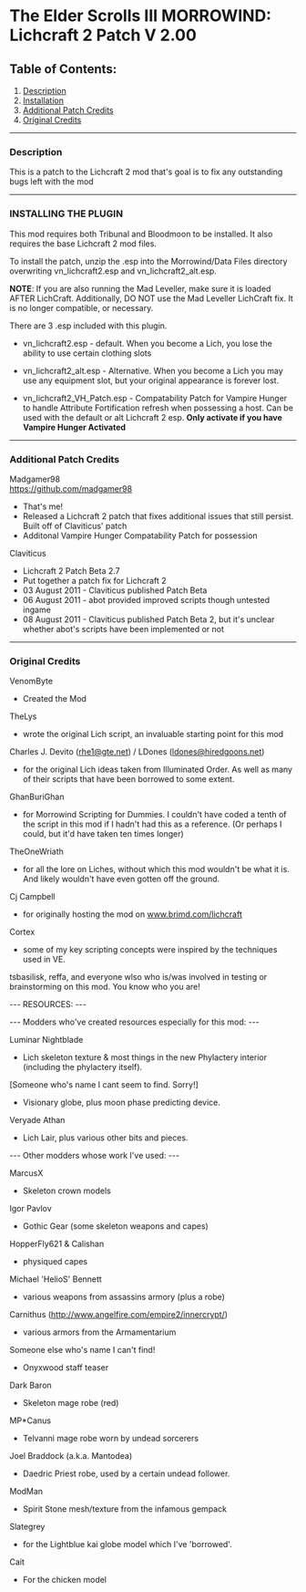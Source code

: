 # The Elder Scrolls III MORROWIND: Lichcraft 2 Patch V 2.00

## Table of Contents:
1. [Description](/README.md#description)
2. [Installation](/README.md#installing-the-plugin)
3. [Additional Patch Credits](/README.md#additional-patch-credits)
4. [Original Credits](/README.md#original-credits)

<hr />

### Description

This is a patch to the Lichcraft 2 mod that's goal is to fix any outstanding bugs left with the mod

<hr />

### INSTALLING THE PLUGIN

This mod requires both Tribunal and Bloodmoon to be installed.
It also requires the base Lichcraft 2 mod files.

To install the patch, unzip the .esp into the Morrowind/Data Files directory
overwriting vn_lichcraft2.esp and vn_lichcraft2_alt.esp.

**NOTE**: If you are also running the Mad Leveller, make sure it is loaded AFTER LichCraft. Additionally, DO NOT use
 the Mad Leveller LichCraft fix. It is no longer compatible, or necessary.

There are 3 .esp included with this plugin.

- vn_lichcraft2.esp - default. When you become a Lich, you lose the ability to use certain clothing slots  
- vn_lichcraft2_alt.esp - Alternative. When you become a Lich you may use any equipment slot, but your original appearance is forever lost.

- vn_lichcraft2_VH_Patch.esp - Compatability Patch for Vampire Hunger to handle Attribute Fortification refresh when possessing a host.
Can be used with the default or alt Lichcraft 2 esp. **Only activate if you have Vampire Hunger Activated**

<hr />

### Additional Patch Credits

Madgamer98  
https://github.com/madgamer98  
- That's me!  
- Released a Lichcraft 2 patch that fixes additional issues that still persist. Built off of Claviticus' patch
- Additonal Vampire Hunger Compatability Patch for possession

Claviticus  
- Lichcraft 2 Patch Beta 2.7  
- Put together a patch fix for Lichcraft 2  
- 03 August 2011 - Claviticus published Patch Beta  
- 06 August 2011 - abot provided improved scripts though untested ingame  
- 08 August 2011 - Claviticus published Patch Beta 2, but it's unclear whether abot's scripts have been implemented or not  
     
<hr />

### Original Credits
     
 VenomByte
- Created the Mod  

TheLys
- wrote the original Lich script, an invaluable starting point for this mod

Charles J. Devito (rhe1@gte.net) / LDones (ldones@hiredgoons.net)
- for the original Lich ideas taken from Illuminated Order. As well as many of their scripts that have been 
borrowed to some extent.

GhanBuriGhan
- for Morrowind Scripting for Dummies. I couldn't have coded a tenth of the script in this mod if I hadn't had
this as a reference. (Or perhaps I could, but it'd have taken ten times longer)

TheOneWriath
- for all the lore on Liches, without which this mod wouldn't be what it is. And likely wouldn't have even gotten off the ground.

Cj Campbell
- for originally hosting the mod on www.brimd.com/lichcraft

Cortex
- some of my key scripting concepts were inspired by the techniques used in VE.


tsbasilisk, reffa, and everyone wlso who is/was involved in testing or brainstorming on this mod.
You know who you are!



 --- RESOURCES: ---

 --- Modders who've created resources especially for this mod: ---

Luminar Nightblade 
- Lich skeleton texture & most things in the new Phylactery interior (including the phylactery itself).

[Someone who's name I cant seem to find. Sorry!]
- Visionary globe, plus moon phase predicting device.

Veryade Athan
- Lich Lair, plus various other bits and pieces.
 

 --- Other modders whose work I've used: ---

MarcusX
- Skeleton crown models

Igor Pavlov
- Gothic Gear (some skeleton weapons and capes)

HopperFly621 & Calishan
- physiqued capes

Michael 'HelioS' Bennett
- various weapons from assassins armory (plus a robe)

Carnithus (http://www.angelfire.com/empire2/innercrypt/)
- various armors from the Armamentarium

Someone else who's name I can't find!
- Onyxwood staff teaser

Dark Baron
- Skeleton mage robe (red)

MP*Canus
- Telvanni mage robe worn by undead sorcerers

Joel Braddock (a.k.a. Mantodea)
- Daedric Priest robe, used by a certain undead follower.

ModMan
- Spirit Stone mesh/texture from the infamous gempack

Slategrey
- for the Lightblue kai globe model which I've 'borrowed'.

Cait
- For the chicken model
